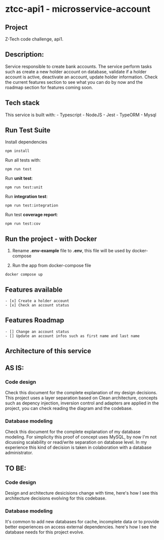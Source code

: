# ztcc-api1 - microsservice-account

## Project
Z-Tech code challenge, api1.

## Description:
Service responsible to create bank accounts. The service perform tasks such as create a new holder account on database, validate if a holder account is active, deactivate an account, update holder information. Check the current features section to see what you can do by now and the roadmap section for features coming soon.

## Tech stack
This service is built with:
    - Typescript
    - NodeJS
    - Jest
    - TypeORM
    - Mysql

## Run Test Suite
Install dependencies
```
npm install
```
Run all tests with:
```
npm run test
```
Run **unit test**:
```
npm run test:unit
```
Run **integration test**:
```
npm run test:integration
```
Run test **coverage report**:
```
npm run test:cov
```

## Run the project - with Docker

1. Rename **.env-example** file to **.env**, this file will be used by docker-compose

2. Run the app from docker-compose file
```
docker compose up
```

## Features available
    - [x] Create a holder account
    - [x] Check an account status

## Features Roadmap
    - [] Change an account status
    - [] Update an account infos such as first name and last name

## Architecture of this service

## AS IS:
### Code design
Check this document for the complete explanation of my design decisions.
This project uses a layer separation based on Clean architecture, concepts such as depency injection, inversion control and adapters are applied in the project, you can check reading the diagram and the codebase.

### Database modeling
Check this document for the complete explanation of my database modeling.
For simplicity this proof of concept uses MySQL, by now I'm not dicussing scalability or read/write separation on database level. In my experience this kind of decision is taken in colaboration with a database administrator.

## TO BE:
### Code design
Design and architecture desicisions change with time, here's how I see this architecture decisions evolving for this codebase.

### Database modeling
It's common to add new databases for cache, incomplete data or to provide better experiences on access external dependencies. here's how I see the database needs for this project evolve.


